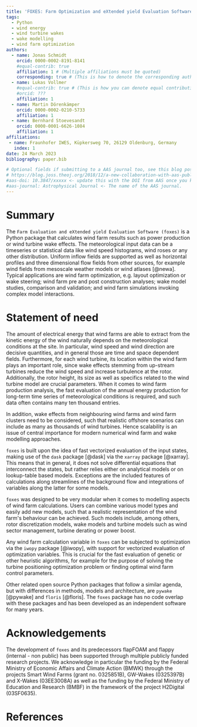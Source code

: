 ```yaml
---
title: 'FOXES: Farm Optimization and eXtended yield Evaluation Software'
tags:
  - Python
  - wind energy
  - wind turbine wakes
  - wake modelling
  - wind farm optimization
authors:
  - name: Jonas Schmidt
    orcid: 0000-0002-8191-8141
    #equal-contrib: true
    affiliation: 1 # (Multiple affiliations must be quoted)
    corresponding: true # (This is how to denote the corresponding author)
  - name: Lukas Vollmer
    #equal-contrib: true # (This is how you can denote equal contributions between multiple authors)
    #orcid: ???
    affiliation: 1
  - name: Martin Dörenkämper
    orcid: 0000-0002-0210-5733
    affiliation: 1
  - name: Bernhard Stoevesandt
    orcid: 0000-0001-6626-1084
    affiliation: 1
affiliations:
 - name: Fraunhofer IWES, Küpkersweg 70, 26129 Oldenburg, Germany
   index: 1
date: 24 March 2023
bibliography: paper.bib

# Optional fields if submitting to a AAS journal too, see this blog post:
# https://blog.joss.theoj.org/2018/12/a-new-collaboration-with-aas-publishing
#aas-doi: 10.3847/xxxxx <- update this with the DOI from AAS once you know it.
#aas-journal: Astrophysical Journal <- The name of the AAS journal.
---
```


# Summary

The `Farm Evaluation and eXtended yield Evaluation Software (foxes)` is a Python package that 
calculates wind farm results such as power production or wind turbine wake effects. The meteorological 
input data can be a timeseries or statistical data like wind speed histograms, wind roses or any other 
distribution. Uniform inflow fields are supported as well as horizontal profiles and three dimensional
flow fields from other sources, for example wind fields from mesoscale weather models or wind
atlases [@newa]. Typical applications are wind farm optimization, e.g. layout optimization or wake steering;
wind farm pre and post construction analyses; wake model studies, comparison and validation; 
and wind farm simulations invoking complex model interactions.

# Statement of need

The amount of electrical energy that wind farms are able to extract from the kinetic energy
of the wind naturally depends on the meteorological conditions at the site. In particular,
wind speed and wind direction are decisive quantities, and in general those are time and space
dependent fields. Furthermore, for each wind turbine, its location within the wind farm plays an 
important role, since wake effects stemming from up-stream turbines reduce the wind speed and 
increase turbulence at the rotor. Additionally, the rotor height, its size as well as specifics 
related to the wind turbine model are crucial parameters. When it comes to wind farm production 
analysis, the fast evaluation of the annual energy production for long-term time series of 
meteorological conditions is required, and such data often contains many ten thousand entries. 

In addition, wake effects from neighbouring wind farms and wind farm clusters need to be 
considered, such that realistic offshore scenarios can include as many as thousands of wind
turbines. Hence scalability is an issue of central importance for modern numerical wind farm 
and wake modelling approaches. 

`foxes` is built upon the idea of fast vectorized evaluation of the input states, making use 
of the `dask` package [@dask] via the `xarray` package [@xarray]. This means that in general, it 
does not solve differential equations that interconnect the states, but rather relies either on 
analytical models or on lookup-table based models. Exceptions are the included features of 
calculations along streamlines of the background flow and integrations of variables along 
the latter for some models.

`foxes` was designed to be very modular when it comes to modelling aspects of wind farm 
calculations. Users can combine various model types and easily add new models, such that a 
realistic representation of the wind farm's behaviour can be achieved. Such models include, among others, rotor discretization models, wake models and turbine models such as wind sector management, turbine derating or power boost.

Any wind farm calculation variable in `foxes` can be subjected to optimization via the `iwopy` package [@iwopy], with support for vectorized evaluation of optimization variables. This is crucial for the fast evaluation of genetic or other heuristic algorithms, for example for the purpose of solving the turbine positioning optimization problem or finding optimal wind farm control parameters.

Other related open source Python packages that follow a similar agenda, but with differences in 
methods, models and architecture, are `pywake` [@pywake] and `floris` [@floris]. The `foxes` package 
has no code overlap with these packages and has been developed as an independent software for many 
years.

# Acknowledgements

The development of `foxes` and its predecessors flapFOAM and flappy (internal - non public) has been 
supported through multiple publicly funded research projects. We acknowledge in particular the funding 
by the Federal Ministry of Economic Affairs and Climate Action (BMWK) through the projects Smart Wind 
Farms (grant no. 0325851B), GW-Wakes (0325397B) and X-Wakes (03EE3008A) as well as the funding by the 
Federal Ministry of Education and Research (BMBF) in the framework of the project H2Digital (03SF0635).

# References
